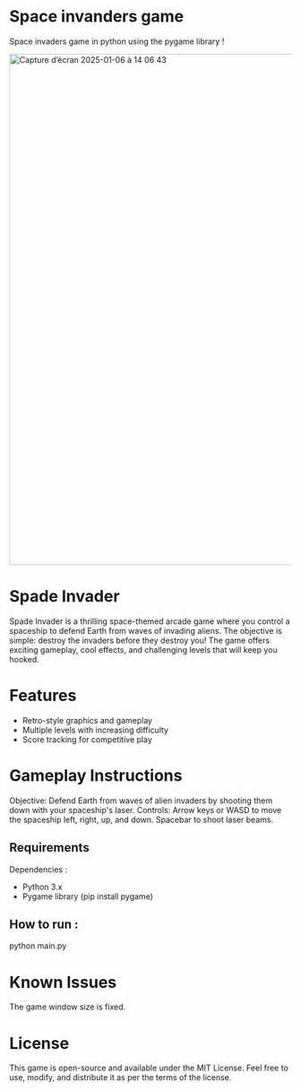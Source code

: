 # Space invanders game 
 Space invaders game in python using the pygame library !
 
<img width="912" alt="Capture d’écran 2025-01-06 à 14 06 43" src="https://github.com/user-attachments/assets/41012621-fb99-46cc-91f7-97a6544cb5bb" />

# Spade Invader

Spade Invader is a thrilling space-themed arcade game where you control a spaceship to defend Earth from waves of invading aliens. The objective is simple: destroy the invaders before they destroy you! The game offers exciting gameplay, cool effects, and challenging levels that will keep you hooked.

# Features
- Retro-style graphics and gameplay
- Multiple levels with increasing difficulty
- Score tracking for competitive play

# Gameplay Instructions

Objective: Defend Earth from waves of alien invaders by shooting them down with your spaceship's laser.
Controls:
Arrow keys or WASD to move the spaceship left, right, up, and down.
Spacebar to shoot laser beams.

## Requirements

Dependencies : 

- Python 3.x
- Pygame library (pip install pygame)

## How to run :
python main.py

# Known Issues

The game window size is fixed.

# License

This game is open-source and available under the MIT License. Feel free to use, modify, and distribute it as per the terms of the license.

